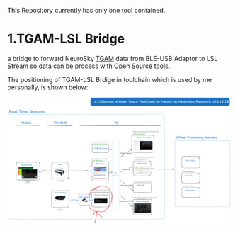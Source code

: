 This Repository currently has only one tool contained.

# 1.TGAM-LSL Bridge
a bridge to forward NeuroSky [TGAM](https://store.neurosky.com/products/eeg-tgam) data from BLE-USB Adaptor to LSL Stream
so data can be process with Open Source tools.

The positioning of TGAM-LSL Brdige in toolchain which is used by me personally, is shown below:

![postion of TGAM-LSL Bridge](TGAM_LSLBridge/Intro_TGAM_LSLBridge.png)
